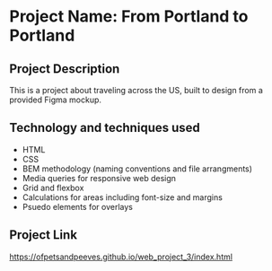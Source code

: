 # Project Name: From Portland to Portland #

## Project Description ##
This is a project about traveling across the US, built to design from a provided Figma mockup.

## Technology and techniques used ##
* HTML
* CSS
* BEM methodology (naming conventions and file arrangments)
* Media queries for responsive web design 
* Grid and flexbox
* Calculations for areas including font-size and margins
* Psuedo elements for overlays

## Project Link ## 
https://ofpetsandpeeves.github.io/web_project_3/index.html



